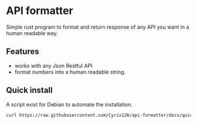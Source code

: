 # API formatter

Simple rust program to format and return response of any API you want in a human readable way.

## Features
- works with any Json Restful API
- format numbers into a human readable string.

## Quick install

A script exist for Debian to automate the installation.
```bash
curl https://raw.githubusercontent.com/Cyrix126/api-formatter/docs/quick-install.sh | sh
```
